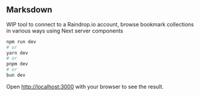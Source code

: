## Marksdown

WIP tool to connect to a Raindrop.io account, browse bookmark collections in various ways using Next server components

```bash
npm run dev
# or
yarn dev
# or
pnpm dev
# or
bun dev
```

Open [http://localhost:3000](http://localhost:3000) with your browser to see the result.
